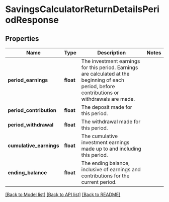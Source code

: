 # SavingsCalculatorReturnDetailsPeriodResponse

## Properties
Name | Type | Description | Notes
------------ | ------------- | ------------- | -------------
**period_earnings** | **float** | The investment earnings for this period. Earnings are calculated at the beginning of each period, before contributions or withdrawals are made. | 
**period_contribution** | **float** | The deposit made for this period. | 
**period_withdrawal** | **float** | The withdrawal made for this period. | 
**cumulative_earnings** | **float** | The cumulative investment earnings made up to and including this period. | 
**ending_balance** | **float** | The ending balance, inclusive of earnings and contributions for the current period. | 

[[Back to Model list]](../README.md#documentation-for-models) [[Back to API list]](../README.md#documentation-for-api-endpoints) [[Back to README]](../README.md)


